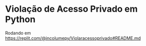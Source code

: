 # Violação de Acesso Privado em Python

Rodando em https://replit.com/@incolumepy/Violaracessoprivado#README.md